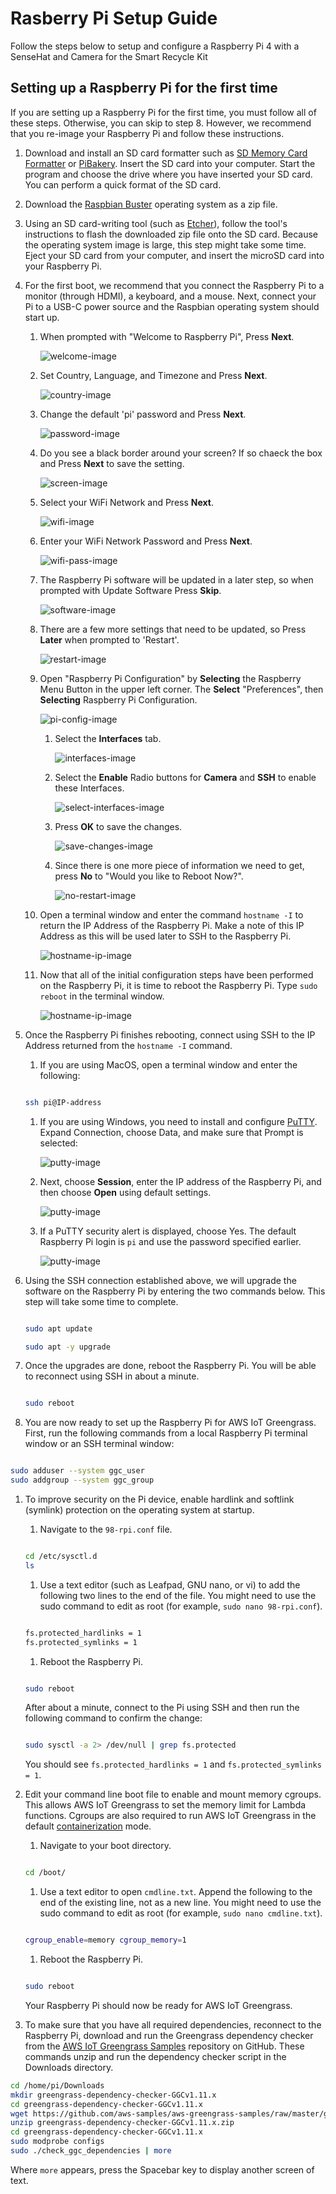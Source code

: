 # Rasberry Pi Setup Guide
Follow the steps below to setup and configure a Raspberry Pi 4 with a SenseHat and Camera for the Smart Recycle Kit

## Setting up a Raspberry Pi for the first time

If you are setting up a Raspberry Pi for the first time, you must follow all of these steps. Otherwise, you can skip to step 8. However, we recommend that you re-image your Raspberry Pi and follow these instructions.

1. Download and install an SD card formatter such as [SD Memory Card Formatter](https://www.sdcard.org/downloads/formatter_4/index.html) or [PiBakery](http://www.pibakery.org/download.html). Insert the SD card into your computer. Start the program and choose the drive where you have inserted your SD card. You can perform a quick format of the SD card.

1. Download the [Raspbian Buster](https://downloads.raspberrypi.org/raspbian/images/raspbian-2020-02-14/) operating system as a zip file.

1. Using an SD card-writing tool (such as [Etcher](https://etcher.io/)), follow the tool's instructions to flash the downloaded zip file onto the SD card. Because the operating system image is large, this step might take some time. Eject your SD card from your computer, and insert the microSD card into your Raspberry Pi.

1. For the first boot, we recommend that you connect the Raspberry Pi to a monitor (through HDMI), a keyboard, and a mouse. Next, connect your Pi to a USB-C power source and the Raspbian operating system should start up.

    1. When prompted with "Welcome to Raspberry Pi", Press **Next**.
    
        ![welcome-image](images/1-0-welcome.png)
    
    1. Set Country, Language, and Timezone and Press **Next**.

        ![country-image](images/2-0-set-country.png)
    
    1. Change the default 'pi' password and Press **Next**.

        ![password-image](images/3-0-set-password.png)
    
    1. Do you see a black border around your screen?  If so chaeck the box and Press **Next** to save the setting.

        ![screen-image](images/4-0-setup-screen.png)
    
    1. Select your WiFi Network and Press **Next**.

        ![wifi-image](images/5-0-set-wifi.png)
    
    1. Enter your WiFi Network Password and Press **Next**.

        ![wifi-pass-image](images/5-1-set-wifi-pass.png)
    
    1. The Raspberry Pi software will be updated in a later step, so when prompted with Update Software Press **Skip**.

        ![software-image](images/6-0-skip-software.png)
    
    1. There are a few more settings that need to be updated, so Press **Later** when prompted to 'Restart'.

        ![restart-image](images/7-0-skip-restart.png)
    
    1. Open "Raspberry Pi Configuration" by **Selecting** the Raspberry Menu Button in the upper left corner. The **Select** "Preferences", then **Selecting** Raspberry Pi Configuration.

        ![pi-config-image](images/8-0-pi-config.png)

        1. Select the **Interfaces** tab.

            ![interfaces-image](images/8-1-opened.png)

        1. Select the **Enable** Radio buttons for **Camera** and **SSH** to enable these Interfaces.

            ![select-interfaces-image](images/8-2-interfaces.png)

        1. Press **OK** to save the changes.

            ![save-changes-image](images/8-3-interfaces-complete.png)

        1. Since there is one more piece of information we need to get, press **No** to "Would you like to Reboot Now?".

            ![no-restart-image](images/8-4-reboot-no.png)
    
    1. Open a terminal window and enter the command `hostname -I` to return the IP Address of the Raspberry Pi.  Make a note of this IP Address as this will be used later to SSH to the Raspberry Pi.

        ![hostname-ip-image](images/9-0-hostname.png)

    1. Now that all of the initial configuration steps have been performed on the Raspberry Pi, it is time to reboot the Raspberry Pi.  Type `sudo reboot` in the terminal window.

        ![hostname-ip-image](images/10-0-reboot.png)

1. Once the Raspberry Pi finishes rebooting, connect using SSH to the IP Address returned from the `hostname -I` command.

    1. If you are using MacOS, open a terminal window and enter the following:


    ```bash

    ssh pi@IP-address
    
    ```

    1. If you are using Windows, you need to install and configure [PuTTY](https://www.chiark.greenend.org.uk/~sgtatham/putty/latest.html). Expand Connection, choose Data, and make sure that Prompt is selected:

       ![putty-image](images/11-0-putty.png)

    1. Next, choose **Session**, enter the IP address of the Raspberry Pi, and then choose **Open** using default settings.

       ![putty-image](images/11-1-putty.png)

    1. If a PuTTY security alert is displayed, choose Yes.  The default Raspberry Pi login is `pi` and use the password specified earlier.

       ![putty-image](images/11-2-putty.png)

1. Using the SSH connection established above, we will upgrade the software on the Raspberry Pi by entering the two commands below.  This step will take some time to complete.

    ```bash

    sudo apt update
    
    sudo apt -y upgrade    
    
    ```

1. Once the upgrades are done, reboot the Raspberry Pi. You will be able to reconnect using SSH in about a minute.
    ```bash

    sudo reboot
    
    ```

1. You are now ready to set up the Raspberry Pi for AWS IoT Greengrass. First, run the following commands from a local Raspberry Pi terminal window or an SSH terminal window:

```bash

sudo adduser --system ggc_user
sudo addgroup --system ggc_group

```

1. To improve security on the Pi device, enable hardlink and softlink (symlink) protection on the operating system at startup.

    1. Navigate to the `98-rpi.conf` file.

    ```bash

    cd /etc/sysctl.d
    ls
    
    ```

    1. Use a text editor (such as Leafpad, GNU nano, or vi) to add the following two lines to the end of the file. You might need to use the sudo command to edit as root (for example, `sudo nano 98-rpi.conf`).

   ```bash

   fs.protected_hardlinks = 1
   fs.protected_symlinks = 1  
    ```
    
    1. Reboot the Raspberry Pi.
    ```bash

    sudo reboot
    
    ```
    After about a minute, connect to the Pi using SSH and then run the following command to confirm the change:
    ```bash

    sudo sysctl -a 2> /dev/null | grep fs.protected

    ```

    You should see `fs.protected_hardlinks = 1` and `fs.protected_symlinks = 1`.

1. Edit your command line boot file to enable and mount memory cgroups. This allows AWS IoT Greengrass to set the memory limit for Lambda functions. Cgroups are also required to run AWS IoT Greengrass in the default [containerization](https://docs.aws.amazon.com/greengrass/latest/developerguide/lambda-group-config.html#lambda-containerization-considerations) mode.
    1. Navigate to your boot directory.
    ```bash

    cd /boot/

    ```

    1. Use a text editor to open `cmdline.txt`. Append the following to the end of the existing line, not as a new line. You might need to use the sudo command to edit as root (for example, `sudo nano cmdline.txt`).
    ``` bash

    cgroup_enable=memory cgroup_memory=1

    ```

   1. Reboot the Raspberry Pi.
    ```bash

    sudo reboot
    
    ```

    Your Raspberry Pi should now be ready for AWS IoT Greengrass.

1. To make sure that you have all required dependencies, reconnect to the Raspberry Pi, download and run the Greengrass dependency checker from the [AWS IoT Greengrass Samples](https://github.com/aws-samples/aws-greengrass-samples) repository on GitHub. These commands unzip and run the dependency checker script in the Downloads directory.

```bash
cd /home/pi/Downloads
mkdir greengrass-dependency-checker-GGCv1.11.x
cd greengrass-dependency-checker-GGCv1.11.x
wget https://github.com/aws-samples/aws-greengrass-samples/raw/master/greengrass-dependency-checker-GGCv1.11.x.zip
unzip greengrass-dependency-checker-GGCv1.11.x.zip
cd greengrass-dependency-checker-GGCv1.11.x
sudo modprobe configs
sudo ./check_ggc_dependencies | more
```

Where `more` appears, press the Spacebar key to display another screen of text.
